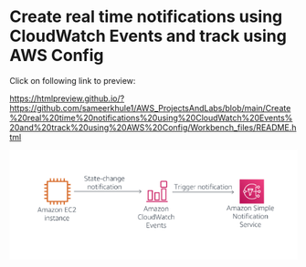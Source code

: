 # Create real time notifications using CloudWatch Events and track using AWS Config

Click on following link to preview:

https://htmlpreview.github.io/?https://github.com/sameerkhule1/AWS_ProjectsAndLabs/blob/main/Create%20real%20time%20notifications%20using%20CloudWatch%20Events%20and%20track%20using%20AWS%20Config/Workbench_files/README.html

![Screenshot](image.png)
